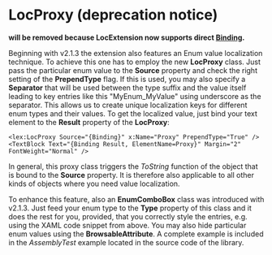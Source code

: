 # LocProxy (deprecation notice)

**will be removed because LocExtension now supports direct [Binding](Localize.md#Binding).**



Beginning with v2.1.3 the extension also features an Enum value localization technique. To achieve this one has to employ the new **LocProxy** class. Just pass the particular enum value to the **Source** property and check the right setting of the **PrependType** flag. If this is used, you may also specify a **Separator** that will be used between the type suffix and the value itself leading to key entries like this "MyEnum_MyValue" using underscore as the separator. This allows us to create unique localization keys for different enum types and their values. To get the localized value, just bind your text element to the **Result** property of the **LocProxy**:
```xaml
<lex:LocProxy Source="{Binding}" x:Name="Proxy" PrependType="True" />
<TextBlock Text="{Binding Result, ElementName=Proxy}" Margin="2" FontWeight="Normal" />
```
In general, this proxy class triggers the _ToString_ function of the object that is bound to the **Source** property. It is therefore also applicable to all other kinds of objects where you need value localization.

To enhance this feature, also an **EnumComboBox** class was introduced with v2.1.3. Just feed your enum type to the **Type** property of this class and it does the rest for you, provided, that you correctly style the entries, e.g. using the XAML code snippet from above. You may also hide particular enum values using the **BrowsableAttribute**. A complete example is included in the _AssemblyTest_ example located in the source code of the library.